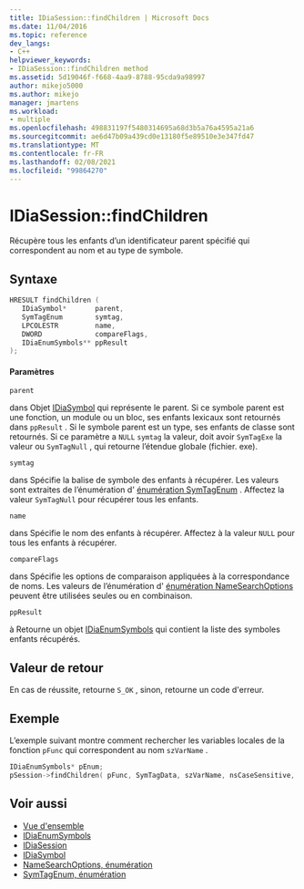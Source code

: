 ```yaml
---
title: IDiaSession::findChildren | Microsoft Docs
ms.date: 11/04/2016
ms.topic: reference
dev_langs:
- C++
helpviewer_keywords:
- IDiaSession::findChildren method
ms.assetid: 5d19046f-f668-4aa9-8788-95cda9a98997
author: mikejo5000
ms.author: mikejo
manager: jmartens
ms.workload:
- multiple
ms.openlocfilehash: 498831197f5480314695a68d3b5a76a4595a21a6
ms.sourcegitcommit: ae6d47b09a439cd0e13180f5e89510e3e347fd47
ms.translationtype: MT
ms.contentlocale: fr-FR
ms.lasthandoff: 02/08/2021
ms.locfileid: "99864270"
---
```

# <a name="idiasessionfindchildren"></a>IDiaSession::findChildren
Récupère tous les enfants d’un identificateur parent spécifié qui correspondent au nom et au type de symbole.

## <a name="syntax"></a>Syntaxe

```C++
HRESULT findChildren ( 
   IDiaSymbol*       parent,
   SymTagEnum        symtag,
   LPCOLESTR         name,
   DWORD             compareFlags,
   IDiaEnumSymbols** ppResult
);
```

#### <a name="parameters"></a>Paramètres
 `parent`

dans Objet [IDiaSymbol](../../debugger/debug-interface-access/idiasymbol.md) qui représente le parent. Si ce symbole parent est une fonction, un module ou un bloc, ses enfants lexicaux sont retournés dans `ppResult` . Si le symbole parent est un type, ses enfants de classe sont retournés. Si ce paramètre a `NULL` `symtag` la valeur, doit avoir `SymTagExe` la valeur ou `SymTagNull` , qui retourne l’étendue globale (fichier. exe).

 `symtag`

dans Spécifie la balise de symbole des enfants à récupérer. Les valeurs sont extraites de l’énumération d' [énumération SymTagEnum](../../debugger/debug-interface-access/symtagenum.md) . Affectez la valeur `SymTagNull` pour récupérer tous les enfants.

 `name`

dans Spécifie le nom des enfants à récupérer. Affectez à la valeur `NULL` pour tous les enfants à récupérer.

 `compareFlags`

dans Spécifie les options de comparaison appliquées à la correspondance de noms. Les valeurs de l’énumération d' [énumération NameSearchOptions](../../debugger/debug-interface-access/namesearchoptions.md) peuvent être utilisées seules ou en combinaison.

 `ppResult`

à Retourne un objet [IDiaEnumSymbols](../../debugger/debug-interface-access/idiaenumsymbols.md) qui contient la liste des symboles enfants récupérés.

## <a name="return-value"></a>Valeur de retour
 En cas de réussite, retourne `S_OK` , sinon, retourne un code d'erreur.

## <a name="example"></a>Exemple
 L’exemple suivant montre comment rechercher les variables locales de la fonction `pFunc` qui correspondent au nom `szVarName` .

```C++
IDiaEnumSymbols* pEnum;
pSession->findChildren( pFunc, SymTagData, szVarName, nsCaseSensitive, &pEnum );
```

## <a name="see-also"></a>Voir aussi
- [Vue d'ensemble](../../debugger/debug-interface-access/overview-debug-interface-access-sdk.md)
- [IDiaEnumSymbols](../../debugger/debug-interface-access/idiaenumsymbols.md)
- [IDiaSession](../../debugger/debug-interface-access/idiasession.md)
- [IDiaSymbol](../../debugger/debug-interface-access/idiasymbol.md)
- [NameSearchOptions, énumération](../../debugger/debug-interface-access/namesearchoptions.md)
- [SymTagEnum, énumération](../../debugger/debug-interface-access/symtagenum.md)